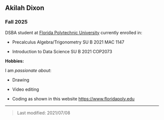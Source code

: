 ## Akilah Dixon

### Fall 2025

DSBA student at [Florida Polytechnic University](https://www.floridapoly.edu) currently enrolled in: 

- Precalculus Algebra/Trigonometry SU B 2021 MAC 1147

- Introduction to Data Science SU B 2021 COP2073


**Hobbies:**

I am _passionate about_: 

- Drawing

- Video editing

- Coding as shown in this website <https://www.floridapoly.edu>

***

> Last modified: 2021/07/08